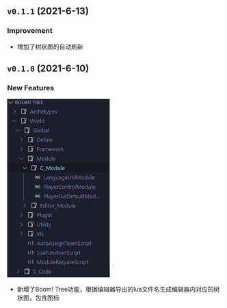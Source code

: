 ## `v0.1.1` (2021-6-13)

### Improvement
- 增加了树状图的自动刷新

## `v0.1.0` (2021-6-10)

### New Features

![](./resources/snapshot/BoomTree.png)

- 新增了Boom! Tree功能，根据编辑器导出的lua文件名生成编辑器内对应的树状图，包含图标

